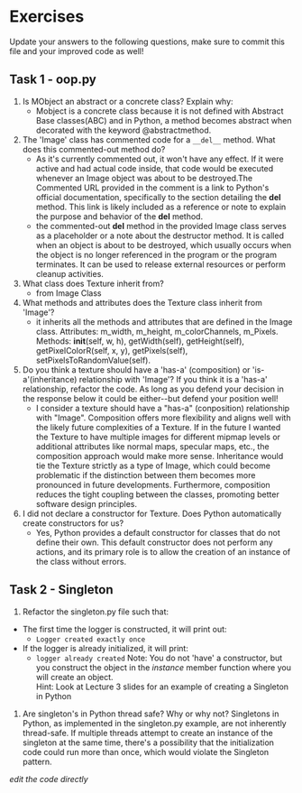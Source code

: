 # Exercises

Update your answers to the following questions, make sure to commit this file and your improved code as well!


## Task 1 - oop.py

1. Is MObject an abstract or a concrete class? Explain why:
	- Mobject is a concrete class because it is not defined with Abstract Base classes(ABC) and in Python, a method becomes abstract when decorated with the keyword @abstractmethod.
1. The 'Image' class has commented code for a `__del__` method. What does this commented-out method do?
	- As it's currently commented out, it won't have any effect. If it were active and had actual code inside, that code would be executed whenever an Image object was about to be destroyed.The Commented URL provided in the comment is a link to Python's official documentation, specifically to the section detailing the __del__ method. This link is likely included as a reference or note to explain the purpose and behavior of the __del__ method.
	- the commented-out __del__ method in the provided Image class serves as a placeholder or a note about the destructor method. It is called when an object is about to be destroyed, which usually occurs when the object is no longer referenced in the program or the program terminates. It can be used to release external resources or perform cleanup activities.
1. What class does Texture inherit from?
	- from Image Class
1. What methods and attributes does the Texture class inherit from 'Image'? 
	- it inherits all the methods and attributes that are defined in the Image class. Attributes: m_width, m_height, m_colorChannels, m_Pixels. Methods: __init__(self, w, h), getWidth(self), getHeight(self), getPixelColorR(self, x, y), getPixels(self), setPixelsToRandomValue(self).
1. Do you think a texture should have a 'has-a' (composition) or 'is-a'(inheritance) relationship with 'Image'? If you think it is a 'has-a' relationship, refactor the code. As long as you defend your decision in the response below it could be either--but defend your position well!
	- I consider a texture should have a "has-a" (conposition) relationship with "Image". Composition offers more flexibility and aligns well with the likely future complexities of a Texture. If in the future I wanted the Texture to have multiple images for different mipmap levels or additional attributes like normal maps, specular maps, etc., the composition approach would make more sense. Inheritance would tie the Texture strictly as a type of Image, which could become problematic if the distinction between them becomes more pronounced in future developments. Furthermore, composition reduces the tight coupling between the classes, promoting better software design principles.
1. I did not declare a constructor for Texture. Does Python automatically create constructors for us? 
	- Yes, Python provides a default constructor for classes that do not define their own. This default constructor does not perform any actions, and its primary role is to allow the creation of an instance of the class without errors.

## Task 2 - Singleton

1. Refactor the singleton.py file such that:
  - The first time the logger is constructed, it will print out:
  	-  `Logger created exactly once`
  - If the logger is already initialized, it will print:
  	-  `logger already created`
Note: You do not 'have' a constructor, but you construct the object in the *instance* member function where you will create an object.  
Hint: Look at Lecture 3 slides for an example of creating a Singleton in Python

1. Are singleton's in Python thread safe? Why or why not?
Singletons in Python, as implemented in the singleton.py example, are not inherently thread-safe. If multiple threads attempt to create an instance of the singleton at the same time, there's a possibility that the initialization code could run more than once, which would violate the Singleton pattern.

*edit the code directly*  
  
